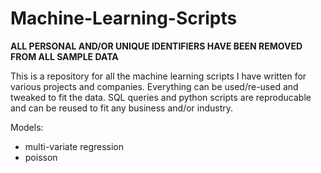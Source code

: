 # Machine-Learning-Scripts

**ALL PERSONAL AND/OR UNIQUE IDENTIFIERS HAVE BEEN REMOVED FROM ALL SAMPLE DATA**  

This is a repository for all the machine learning scripts I have written for various projects and companies. Everything can be used/re-used and tweaked to fit the data. SQL queries and python scripts are reproducable and can be reused to fit any business and/or industry. 

Models:
- multi-variate regression
- poisson
